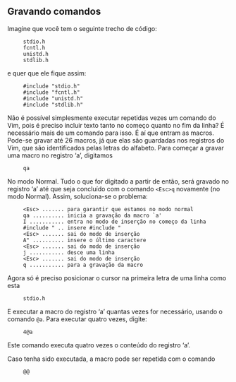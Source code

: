 Gravando comandos
-----------------

Imagine que você tem o seguinte trecho de código:

         stdio.h
         fcntl.h
         unistd.h
         stdlib.h

e quer que ele fique assim:

         #include "stdio.h"
         #include "fcntl.h"
         #include "unistd.h"
         #include "stdlib.h"

Não é possível simplesmente executar repetidas vezes um comando do Vim,
pois é preciso incluir texto tanto no começo quanto no fim da linha? É
necessário mais de um comando para isso. É aí que entram as macros.
Pode-se gravar até 26 macros, já que elas são guardadas nos registros do
Vim, que são identificados pelas letras do alfabeto. Para começar a
gravar uma macro no registro ‘a’, digitamos

         qa

No modo Normal. Tudo o que for digitado a partir de então, será gravado
no registro ‘a’ até que seja concluído com o comando `<Esc>q` novamente
(no modo Normal). Assim, soluciona-se o problema:

         <Esc> ....... para garantir que estamos no modo normal
         qa .......... inicia a gravação da macro `a'
         I ........... entra no modo de inserção no começo da linha
         #include " .. insere #include "
         <Esc> ....... sai do modo de inserção
         A" .......... insere o último caractere
         <Esc> ....... sai do modo de inserção
         j ........... desce uma linha
         <Esc> ....... sai do modo de inserção
         q ........... para a gravação da macro

Agora só é preciso posicionar o cursor na primeira letra de uma linha
como esta

         stdio.h

E executar a macro do registro ‘a’ quantas vezes for necessário, usando
o comando `@a`. Para executar quatro vezes, digite:

         4@a

Este comando executa quatro vezes o conteúdo do registro ‘a’.

Caso tenha sido executada, a macro pode ser repetida com o comando

         @@
